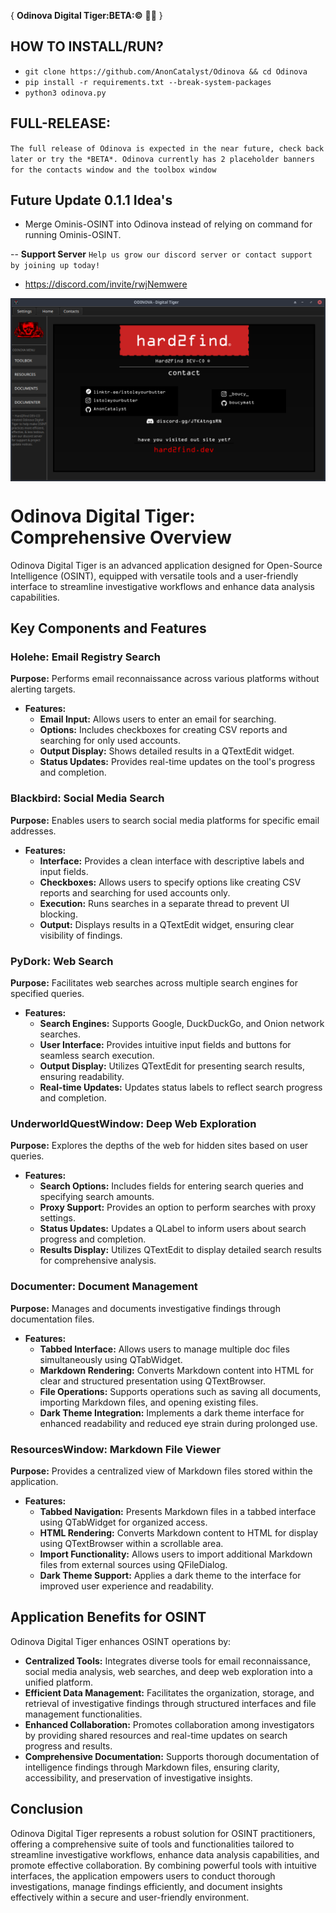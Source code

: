 { **Odinova Digital Tiger:BETA:©️** 🕵️‍♂️ }

## HOW TO INSTALL/RUN?
- ```git clone https://github.com/AnonCatalyst/Odinova && cd Odinova```
- ```pip install -r requirements.txt --break-system-packages```
- ```python3 odinova.py```

## FULL-RELEASE: 
`The full release of Odinova is expected in the near future, check back later or try the *BETA*. Odinova currently has 2 placeholder banners for the contacts window and the toolbox window`

## Future Update 0.1.1 Idea's 
- Merge Ominis-OSINT into Odinova instead of relying on command for running Ominis-OSINT.

-- **Support Server** `Help us grow our discord server or contact support by joining up today!` 
- https://discord.com/invite/rwjNemwere

<img src="img/screenshot.png" alt="Odinova Digital Tiger - Screenshot" style="max-width: 100%; height: auto; display: block; margin: 0 auto;">

# Odinova Digital Tiger: Comprehensive Overview

Odinova Digital Tiger is an advanced application designed for Open-Source Intelligence (OSINT), equipped with versatile tools and a user-friendly interface to streamline investigative workflows and enhance data analysis capabilities.

## Key Components and Features

### Holehe: Email Registry Search

**Purpose:** Performs email reconnaissance across various platforms without alerting targets.

- **Features:**
  - **Email Input:** Allows users to enter an email for searching.
  - **Options:** Includes checkboxes for creating CSV reports and searching for only used accounts.
  - **Output Display:** Shows detailed results in a QTextEdit widget.
  - **Status Updates:** Provides real-time updates on the tool's progress and completion.

### Blackbird: Social Media Search

**Purpose:** Enables users to search social media platforms for specific email addresses.

- **Features:**
  - **Interface:** Provides a clean interface with descriptive labels and input fields.
  - **Checkboxes:** Allows users to specify options like creating CSV reports and searching for used accounts only.
  - **Execution:** Runs searches in a separate thread to prevent UI blocking.
  - **Output:** Displays results in a QTextEdit widget, ensuring clear visibility of findings.

### PyDork: Web Search

**Purpose:** Facilitates web searches across multiple search engines for specified queries.

- **Features:**
  - **Search Engines:** Supports Google, DuckDuckGo, and Onion network searches.
  - **User Interface:** Provides intuitive input fields and buttons for seamless search execution.
  - **Output Display:** Utilizes QTextEdit for presenting search results, ensuring readability.
  - **Real-time Updates:** Updates status labels to reflect search progress and completion.

### UnderworldQuestWindow: Deep Web Exploration

**Purpose:** Explores the depths of the web for hidden sites based on user queries.

- **Features:**
  - **Search Options:** Includes fields for entering search queries and specifying search amounts.
  - **Proxy Support:** Provides an option to perform searches with proxy settings.
  - **Status Updates:** Updates a QLabel to inform users about search progress and completion.
  - **Results Display:** Utilizes QTextEdit to display detailed search results for comprehensive analysis.

### Documenter: Document Management

**Purpose:** Manages and documents investigative findings through documentation files.

- **Features:**
  - **Tabbed Interface:** Allows users to manage multiple doc files simultaneously using QTabWidget.
  - **Markdown Rendering:** Converts Markdown content into HTML for clear and structured presentation using QTextBrowser.
  - **File Operations:** Supports operations such as saving all documents, importing Markdown files, and opening existing files.
  - **Dark Theme Integration:** Implements a dark theme interface for enhanced readability and reduced eye strain during prolonged use.

### ResourcesWindow: Markdown File Viewer

**Purpose:** Provides a centralized view of Markdown files stored within the application.

- **Features:**
  - **Tabbed Navigation:** Presents Markdown files in a tabbed interface using QTabWidget for organized access.
  - **HTML Rendering:** Converts Markdown content to HTML for display using QTextBrowser within a scrollable area.
  - **Import Functionality:** Allows users to import additional Markdown files from external sources using QFileDialog.
  - **Dark Theme Support:** Applies a dark theme to the interface for improved user experience and readability.

## Application Benefits for OSINT

Odinova Digital Tiger enhances OSINT operations by:

- **Centralized Tools:** Integrates diverse tools for email reconnaissance, social media analysis, web searches, and deep web exploration into a unified platform.
- **Efficient Data Management:** Facilitates the organization, storage, and retrieval of investigative findings through structured interfaces and file management functionalities.
- **Enhanced Collaboration:** Promotes collaboration among investigators by providing shared resources and real-time updates on search progress and results.
- **Comprehensive Documentation:** Supports thorough documentation of intelligence findings through Markdown files, ensuring clarity, accessibility, and preservation of investigative insights.

## Conclusion

Odinova Digital Tiger represents a robust solution for OSINT practitioners, offering a comprehensive suite of tools and functionalities tailored to streamline investigative workflows, enhance data analysis capabilities, and promote effective collaboration. By combining powerful tools with intuitive interfaces, the application empowers users to conduct thorough investigations, manage findings efficiently, and document insights effectively within a secure and user-friendly environment.

